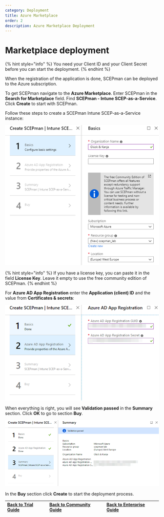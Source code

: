 ```yaml
---
category: Deployment
title: Azure Marketplace
order: 2
description: Azure Marketplace Deployment
---
```


# Marketplace deployment

{% hint style="info" %}
You need your Client ID and your Client Secret before you can start the deployment.
{% endhint %}

When the registration of the application is done, SCEPman can be deployed to the Azure subscription.

To get SCEPman navigate to the **Azure Marketplace**. Enter SCEPman in the **Search for Marketplace** field. Find **SCEPman - Intune SCEP-as-a-Service**. Click **Create** to start with SCEPman.

Follow these steps to create a SCEPman Intune SCEP-as-a-Service instance:

![](../../.gitbook/assets/scepman19%20%282%29%20%282%29%20%282%29%20%282%29%20%281%29.png)

{% hint style="info" %}
If you have a license key, you can paste it in the field **License Key**. Leave it empty to use the free community edition of SCEPman.
{% endhint %}

For **Azure AD App Registration** enter the **Application \(client\) ID** and the value from **Certificates & secrets**:

![](../../.gitbook/assets/scepman20%20%282%29%20%282%29%20%282%29%20%282%29.png)

When everything is right, you will see **Validation passed** in the **Summary** section. Click **OK** to go to section **Buy**.

![](../../.gitbook/assets/scepman21%20%282%29%20%282%29%20%282%29%20%281%29.png)

In the **Buy** section click **Create** to start the deployment process.

| [Back to Trial Guide](../../getting-started/trial-guide.md#step-2-deploy-scepman-base-services) | [Back to Community Guide](../../getting-started/community-guide.md#step-2-deploy-scepman-base-services) | [Back to Enterprise Guide](../../getting-started/enterprise-guide.md#step-1-azure-app-registration) |
| :--- | :--- | :--- |


